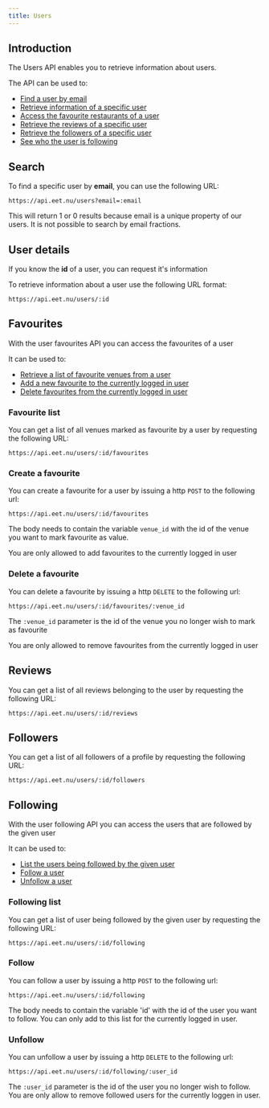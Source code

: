```yaml
---
title: Users
---
```


## Introduction

The Users API enables you to retrieve information about users.

The API can be used to:

 * [Find a user by email](#search)
 * [Retrieve information of a specific user](#user_details)
 * [Access the favourite restaurants of a user](#favourites)
 * [Retrieve the reviews of a specific user](#reviews)
 * [Retrieve the followers of a specific user](#followers)
 * [See who the user is following](#following)

## Search

To find a specific user by **email**, you can use the following URL:

    https://api.eet.nu/users?email=:email
  
This will return 1 or 0 results because email is a unique property of our users. It is not possible to search by email fractions.

## User details

If you know the **id** of a user, you can request it's information

To retrieve information about a user use the following URL format:

    https://api.eet.nu/users/:id

## Favourites

With the user favourites API you can access the favourites of a user

It can be used to:

 * [Retrieve a list of favourite venues from a user](#favourites_list)
 * [Add a new favourite to the currently logged in user](#create_a_favourite)
 * [Delete favourites from the currently logged in user](#delete_a_favourite)

### Favourite list

You can get a list of all venues marked as favourite by a user by requesting the following URL:

    https://api.eet.nu/users/:id/favourites

### Create a favourite

You can create a favourite for a user by issuing a http `POST` to the following url:

    https://api.eet.nu/users/:id/favourites

The body needs to contain the variable `venue_id` with the id of the venue you want to mark favourite as value.

You are only allowed to add favourites to the currently logged in user

### Delete a favourite

You can delete a favourite by issuing a http `DELETE` to the following url:

    https://api.eet.nu/users/:id/favourites/:venue_id
    
The `:venue_id` parameter is the id of the venue you no longer wish to mark as favourite

You are only allowed to remove favourites from the currently logged in user

## Reviews

You can get a list of all reviews belonging to the user by requesting the following URL:

    https://api.eet.nu/users/:id/reviews
    
## Followers

You can get a list of all followers of a profile by requesting the following URL:

    https://api.eet.nu/users/:id/followers

## Following

With the user following API you can access the users that are followed by the given user

It can be used to:

 * [List the users being followed by the given user](#following_list)
 * [Follow a user](#follow)
 * [Unfollow a user](#unfollow)

### Following list

You can get a list of user being followed by the given user by requesting the following URL:

    https://api.eet.nu/users/:id/following

### Follow

You can follow a user by issuing a http `POST` to the following url:

    https://api.eet.nu/users/:id/following
  
The body needs to contain the variable 'id' with the id of the user you want to follow. You can only add to this list for the currently logged in user.
    

### Unfollow

You can unfollow a user by issuing a http `DELETE` to the following url:

    https://api.eet.nu/users/:id/following/:user_id
    
The `:user_id` parameter is the id of the user you no longer wish to follow. You are only allow to remove followed users for the currently loggen in user.
